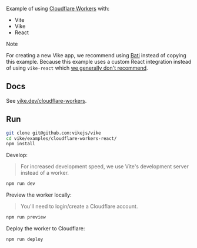 Example of using [Cloudflare Workers](https://workers.cloudflare.com/) with:
 - Vite
 - Vike
 - React

> [!NOTE]
> For creating a new Vike app, we recommend using [Bati](https://batijs.dev) instead of copying this example. Because this example uses a custom React integration instead of using `vike-react` which [we generally don't recommend](https://vike.dev/new#without-vike-react-vue-solid).

## Docs

See [vike.dev/cloudflare-workers](https://vike.dev/cloudflare-workers).


## Run

```bash
git clone git@github.com:vikejs/vike
cd vike/examples/cloudflare-workers-react/
npm install
```

Develop:

> For increased development speed, we use Vite's development server instead of a worker.

```bash
npm run dev
```

Preview the worker locally:

> You'll need to login/create a Cloudflare account.

```bash
npm run preview
```

Deploy the worker to Cloudflare:
```bash
npm run deploy
```
